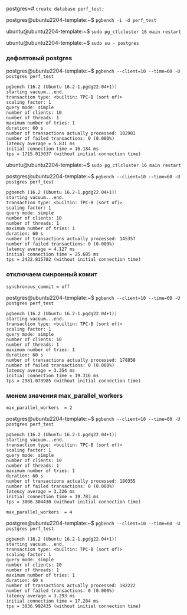 postgres=# `create database perf_test;`  
  
postgres@ubuntu2204-template:~$ `pgbench -i -d perf_test`  
  
ubuntu@ubuntu2204-template:~$ `sudo pg_ctlcluster 16 main restart`  
  
ubuntu@ubuntu2204-template:~$ `sudo su - postgres`  
  
### дефолтовый postgres  
postgres@ubuntu2204-template:~$ `pgbench --client=10 --time=60 -U postgres perf_test`  
```  
pgbench (16.2 (Ubuntu 16.2-1.pgdg22.04+1))  
starting vacuum...end.  
transaction type: <builtin: TPC-B (sort of)>  
scaling factor: 1  
query mode: simple  
number of clients: 10  
number of threads: 1  
maximum number of tries: 1  
duration: 60 s  
number of transactions actually processed: 102901  
number of failed transactions: 0 (0.000%)  
latency average = 5.831 ms  
initial connection time = 16.184 ms  
tps = 1715.013037 (without initial connection time)  
```  
  
  
ubuntu@ubuntu2204-template:~$ `sudo pg_ctlcluster 16 main restart`  

postgres@ubuntu2204-template:~$ `pgbench --client=10 --time=60 -U postgres perf_test`  
```  
pgbench (16.2 (Ubuntu 16.2-1.pgdg22.04+1))  
starting vacuum...end.  
transaction type: <builtin: TPC-B (sort of)>  
scaling factor: 1  
query mode: simple  
number of clients: 10  
number of threads: 1  
maximum number of tries: 1  
duration: 60 s  
number of transactions actually processed: 145357  
number of failed transactions: 0 (0.000%)  
latency average = 4.127 ms  
initial connection time = 25.685 ms  
tps = 2422.815782 (without initial connection time)  
```  
  
### отключаем синронный комит
`synchronous_commit = off`  
  
  
postgres@ubuntu2204-template:~$ `pgbench --client=10 --time=60 -U postgres perf_test`  
```  
pgbench (16.2 (Ubuntu 16.2-1.pgdg22.04+1))  
starting vacuum...end.  
transaction type: <builtin: TPC-B (sort of)>  
scaling factor: 1  
query mode: simple  
number of clients: 10  
number of threads: 1  
maximum number of tries: 1  
duration: 60 s  
number of transactions actually processed: 178858  
number of failed transactions: 0 (0.000%)  
latency average = 3.354 ms  
initial connection time = 19.316 ms  
tps = 2981.073985 (without initial connection time)  
```  

### менем значения max_parallel_workers 
`max_parallel_workers  = 2`  
  
  
postgres@ubuntu2204-template:~$ `pgbench --client=10 --time=60 -U postgres perf_test`  
```  
pgbench (16.2 (Ubuntu 16.2-1.pgdg22.04+1))  
starting vacuum...end.  
transaction type: <builtin: TPC-B (sort of)>  
scaling factor: 1  
query mode: simple  
number of clients: 10  
number of threads: 1  
maximum number of tries: 1  
duration: 60 s  
number of transactions actually processed: 180355  
number of failed transactions: 0 (0.000%)  
latency average = 3.326 ms  
initial connection time = 19.783 ms  
tps = 3006.304430 (without initial connection time)  
```  
  
`max_parallel_workers  = 4`  
  
postgres@ubuntu2204-template:~$ `pgbench --client=10 --time=60 -U postgres perf_test`  
```  
pgbench (16.2 (Ubuntu 16.2-1.pgdg22.04+1))  
starting vacuum...end.  
transaction type: <builtin: TPC-B (sort of)>  
scaling factor: 1  
query mode: simple  
number of clients: 10  
number of threads: 1  
maximum number of tries: 1  
duration: 60 s  
number of transactions actually processed: 182222  
number of failed transactions: 0 (0.000%)  
latency average = 3.293 ms  
initial connection time = 17.284 ms  
tps = 3036.992435 (without initial connection time)  
```  
  